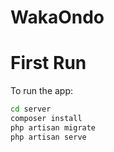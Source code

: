 # WakaOndo

# First Run
To run the app:
```bash
cd server 
composer install
php artisan migrate
php artisan serve
```
